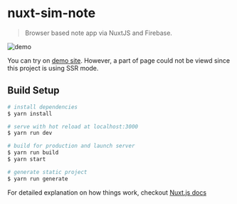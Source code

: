 # nuxt-sim-note

> Browser based note app via NuxtJS and Firebase.

![demo](https://media.giphy.com/media/TIegekvdcpV0NkXDl8/200w_d.gif)

You can try on [demo site](https://not-note-ow971oxqk.now.sh/).
However, a part of page could not be viewd since this project is using SSR mode.

## Build Setup

``` bash
# install dependencies
$ yarn install

# serve with hot reload at localhost:3000
$ yarn run dev

# build for production and launch server
$ yarn run build
$ yarn start

# generate static project
$ yarn run generate
```

For detailed explanation on how things work, checkout [Nuxt.js docs](https://nuxtjs.org)
